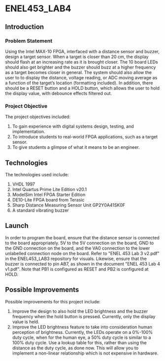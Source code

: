 # ENEL453_LAB4

## Introduction

### Problem Statement

Using the Intel MAX-10 FPGA, interfaced with a distance sensor and buzzer, design a target sensor. When a target is closer than 20 cm, the display should flash at an increasing rate as it is brought closer. The 10 board LEDs should also get brighter and the buzzer should buzz at a higher frequency as a target becomes closer in general. The system should also allow the user to to display the distance, voltage reading, or ADC moving average as a function of the target’s location (formatting included). In addition, there should be a RESET button and a HOLD button, which allows the user to hold the display value, with debounce effects filtered out.

### Project Objective

The project objectives included:

1.	To gain experience with digital systems design, testing, and implementation.
2.	To introduce students to real-world FPGA applications, such as a target sensor.
3.	To give students a glimpse of what it means to be an engineer.

## Technologies

The technologies used include:

1. VHDL 1997
2. Intel Quartus Prime Lite Edition v20.1
3. ModelSim Intel FPGA Starter Edition
4. DE10-Lite FPGA board from Terasic
5. Sharp Distance Measuring Sensor Unit GP2Y0A41SK0F
6. A standard vibrating buzzer

## Launch

In order to program the board, ensure that the distance sensor is connected to the board appropriately. 5V to the 5V connection on the board, GND to the GND connection on the board, and the VA0 connection to the lower unlabelled connection node on the board. Refer to "ENEL 453 Lab 3  v2.pdf" in the ENEL453_LAB3 repository for visuals. Likewise, ensure that the buzzer is connected to pin AB7, as shown in the document "ENEL 453 Lab 4  v1.pdf". Note that PB1 is configured as RESET and PB2 is configured at HOLD.

## Possible Improvements

Possible improvements for this project include:

1.	Improve the design to also hold the LED brightness and the buzzer frequency when the hold button is pressed. Currently, only the display value is held.
2.	Improve the LED brightness feature to take into consideration human perception of brightness. Currently, the LEDs operate on a 0%-100% duty cycle, when for the human eye, a 50% duty cycle is similar to a 100% duty cycle. Use a lookup table for this, rather than using the distance as the duty cycle, as done now. This will allow you to implement a non-linear relationship which is not expensive in hardware.
